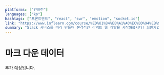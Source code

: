 ```yaml
---
platforms: ["인프런"]
languages: ["ko"]
hashtags: ["프론트엔드", "react", "swr", "emotion", "socket.io"]
link: "https://www.inflearn.com/course/%ED%81%B4%EB%A1%A0%EC%BD%94%EB%94%A9-%EC%8B%A4%EC%8B%9C%EA%B0%84%EC%B1%84%ED%8C%85"
summary: "Slack 서비스를 따라 만들며 본격적인 리액트 웹 개발을 시작해봅시다! 회원가입, 로그인, 방 만들기, 실시간 채팅까지!"
---
```


# 마크 다운 데이터

추가 예정입니다.
